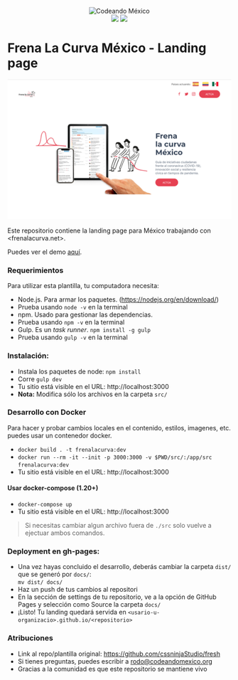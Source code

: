 <p align="center">
<img src="http://codeandomexico.org/resources/img/codeandomexico.png" width="500" alt="Codeando México"><br>
<a href="http://www.codeandomexico.org/" target="_blank"><img src="https://img.shields.io/badge/website-CodeandoMexico-00D88E.svg"></a>
<a href="http://slack.codeandomexico.org/" target="_blank"><img src="https://img.shields.io/badge/slack-CodeandoMexico-EC0E4F.svg"></a>
</p>

# Frena La Curva México - Landing page

![demo](demo.png)

Este repositorio contiene la landing page para México trabajando con <frenalacurva.net>.

Puedes ver el demo [aquí](mexico.frenalacurva.net).

### Requerimientos

Para utilizar esta plantilla, tu computadora necesita:

- Node.js. Para armar los paquetes. (https://nodejs.org/en/download/)
- Prueba usando `node -v` en la terminal
- npm. Usado para gestionar las dependencias.
- Prueba usando `npm -v` en la terminal
- Gulp. Es un _task runner_.
  `npm install -g gulp`
- Prueba usando `gulp -v` en la terminal

### Instalación:

- Instala los paquetes de node: `npm install`
- Corre `gulp dev`
- Tu sitio está visible en el URL: http://localhost:3000
- **Nota:** Modifica sólo los archivos en la carpeta `src/`

### Desarrollo con Docker

Para hacer y probar cambios locales en el contenido, estilos, imagenes, etc. puedes usar un contenedor docker.

- `docker build . -t frenalacurva:dev`
- `docker run --rm -it --init -p 3000:3000 -v $PWD/src/:/app/src frenalacurva:dev`
- Tu sitio está visible en el URL: http://localhost:3000

#### Usar docker-compose (1.20+)

- `docker-compose up`
- Tu sitio está visible en el URL: http://localhost:3000

> Si necesitas cambiar algun archivo fuera de `./src` solo vuelve a ejectuar ambos comandos.

### Deployment en gh-pages:

- Una vez hayas concluido el desarrollo, deberás cambiar la carpeta `dist/` que se generó por `docs/`: <br>
  `mv dist/ docs/`
- Haz un push de tus cambios al repositori
- En la sección de settings de tu repositorio, ve a la opción de GitHub Pages y selección como Source la carpeta `docs/`
- ¡Listo! Tu landing quedará servida en `<usario-u-organizacio>.github.io/<repositorio>`

### Atribuciones

- Link al repo/plantilla original: https://github.com/cssninjaStudio/fresh
- Si tienes preguntas, puedes escribir a <rodo@codeandomexico.org>
- Gracias a la comunidad es que este repositorio se mantiene vivo
